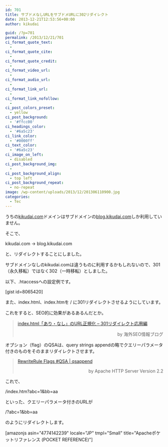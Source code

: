 ```yaml
---
id: 701
title: サブドメなしURLをサブドメURLに302リダイレクト
date: 2013-12-21T12:53:56+00:00
author: kikudai

guid: /?p=701
permalink: /2013/12/21/701
ci_format_quote_text:
  - 
ci_format_quote_cite:
  - 
ci_format_quote_credit:
  - 
ci_format_video_url:
  - 
ci_format_audio_url:
  - 
ci_format_link_url:
  - 
ci_format_link_nofollow:
  - 
ci_post_colors_preset:
  - yellow
ci_post_background:
  - '#ffcc00'
ci_headings_color:
  - '#6a5c23'
ci_link_color:
  - '#0000ff'
ci_text_color:
  - '#6a5c23'
ci_image_on_left:
  - disabled
ci_post_background_img:
  - 
ci_post_background_align:
  - top left
ci_post_background_repeat:
  - no-repeat
image: /wp-content/uploads/2013/12/201306110900.jpg
categories:
  - Tec
---
```

うちの[kikudai.com](http://kikudai.com/)ドメインはサブドメインの[blog.kikudai.com](/)しか利用していません。

そこで、

kikudai.com → blog.kikudai.com

と、リダイレクトすることにしました。

サブドメインなしのkikudai.comは違うものに利用するかもしれないので、301（永久移転）ではなく302（一時移転）としました。

以下、.htaccessへの設定例です。

[gist id=8065420]

また、index.html、index.htmを / に301リダイレクトさせるようにしています。
  
これをすると、SEO的に効果があるあるんだとか。

> <a href="http://www.suzukikenichi.com/blog/canonicalization-of-indexhtml-and-non-indexhtml/" target="_blank" rel="nofollow">index.html「あり・なし」のURL正規化 – 301リダイレクト応用編</a>
> 
> <p style="text-align: right;">
>   by 海外SEO情報ブログ
> </p>

オプション（flag）のQSAは、query strings appendの略でクエリーパラメータ付きのものをそのままリダイレクトさせます。

> <a href="http://httpd.apache.org/docs/2.2/rewrite/flags.html#flag_qsa" target="_blank" rel="nofollow">RewriteRule Flags #QSA | qsappend</a>
> 
> <p style="text-align: right;">
>   by Apache HTTP Server Version 2.2
> </p>

これで、

/index.htm?abc=1&bb=aa

といった、クエリーパラメータ付きのURLが

/?abc=1&bb=aa

のようにリダイレクトします。

<span style="line-height: 1.5em;">[amazonjs asin="4774142239" locale="JP" tmpl="Small" title="Apacheポケットリファレンス (POCKET REFERENCE)"]</span>